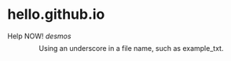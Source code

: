 # hello.github.io
Help NOW! $desmos$
$$\text{Using an underscore in a file name, such as example\_txt.}$$
